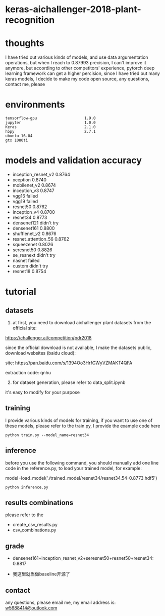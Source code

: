 # keras-aichallenger-2018-plant-recognition

# thoughts

I have tried out various kinds of models, and use data argumentation operations, but when I reach to 0.87993 precision, I can't improve it anymore, but according to other competitors' experience, pytorch deep learning framework can get a higher percision, since I have tried out many keras models, I decide
to make my code open source, any questions, contact me, please

# environments

```
tensorflow-gpu                     1.9.0 
jupyter                            1.0.0 
Keras                              2.1.0
h5py                               2.7.1
ubuntu 16.04
gtx 1080ti
```

# models and validation accuracy
- inception_resnet_v2   0.8764
- xception              0.8740
- mobilenet_v2          0.8674
- inception_v3          0.8747
- vgg16                 failed
- vgg19                 failed
- resnet50              0.8762
- inception_v4          0.8700
- resnet34              0.8773 
- densenet121           didn't try
- densenet161           0.8800
- shufflenet_v2         0.8676
- resnet_attention_56   0.8762
- squeezenet            0.8026
- seresnet50            0.8826
- se_resnext            didn't try
- nasnet                failed
- custom                didn't try
- resnet18              0.8754


# tutorial

## datasets

1. at first, you need to download aichallenger plant datasets from the official site:

https://challenger.ai/competition/pdr2018

since the official download is not available, I make the datasets public, download websites (baidu cloud):

site: https://pan.baidu.com/s/1394Oo3HrfGWyVZMAKT4QFA 

extraction code: qnhu 

2. for dataset generation, please refer to data_split.ipynb

it's easy to modify for your purpose


## training

I provide various kinds of models for training, if you want to use one of these models, please refer to the train.py, I provide the example code here
```
python train.py --model_name=resnet34
```
## inference
before you use the following command, you should manually add one line code in the reference.py,  to load your trained model, for example:

model=load_model('./trained_model/resnet34/resnet34.54-0.8773.hdf5')

```
python inference.py
```
## results combinations
please refer to the 
- create_csv_results.py
- csv_combinations.py

## grade 
- densenet161+inception_resnet_v2+seresnet50+resnet50+resnet34: 0.8817

- 我这里就当做baseline开源了

## contact
any questions, please email me, my email address is: w5688414@outlook.com